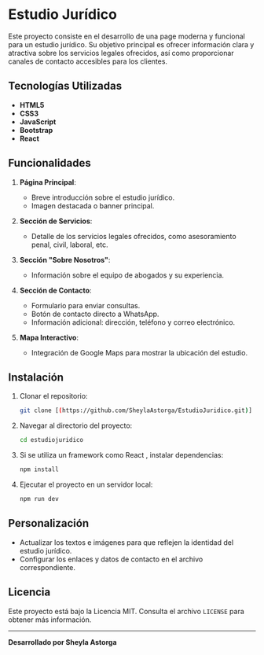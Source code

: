# Estudio Jurídico 

Este proyecto consiste en el desarrollo de una  page moderna y funcional para un estudio jurídico. Su objetivo principal es ofrecer información clara y atractiva sobre los servicios legales ofrecidos, así como proporcionar canales de contacto accesibles para los clientes.

## Tecnologías Utilizadas

- **HTML5**
- **CSS3**
- **JavaScript**
- **Bootstrap** 
- **React** 

## Funcionalidades

1. **Página Principal**:
   - Breve introducción sobre el estudio jurídico.
   - Imagen destacada o banner principal.

2. **Sección de Servicios**:
   - Detalle de los servicios legales ofrecidos, como asesoramiento penal, civil, laboral, etc.

3. **Sección "Sobre Nosotros"**:
   - Información sobre el equipo de abogados y su experiencia.

4. **Sección de Contacto**:
   - Formulario para enviar consultas.
   - Botón de contacto directo a WhatsApp.
   - Información adicional: dirección, teléfono y correo electrónico.

5. **Mapa Interactivo**:
   - Integración de Google Maps para mostrar la ubicación del estudio.

## Instalación

1. Clonar el repositorio:
   ```bash
   git clone [(https://github.com/SheylaAstorga/EstudioJuridico.git)]
   ```

2. Navegar al directorio del proyecto:
   ```bash
   cd estudiojuridico
   ```

3. Si se utiliza un framework como React , instalar dependencias:
   ```bash
   npm install
   ```

4. Ejecutar el proyecto en un servidor local:
   ```bash
   npm run dev
   ```

## Personalización

- Actualizar los textos e imágenes para que reflejen la identidad del estudio jurídico.
- Configurar los enlaces y datos de contacto en el archivo correspondiente.



## Licencia

Este proyecto está bajo la Licencia MIT. Consulta el archivo `LICENSE` para obtener más información.

---

**Desarrollado por Sheyla Astorga**

